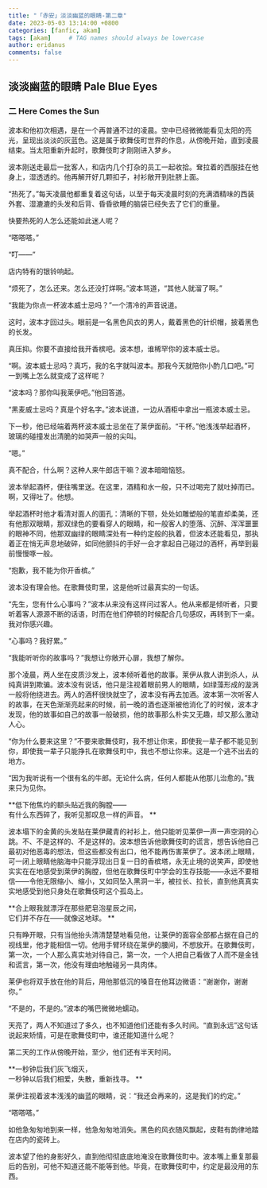 ```yaml
---
title: "「赤安」淡淡幽蓝的眼睛-第二章"
date: 2023-05-03 13:14:00 +0800
categories: [fanfic, akam]
tags: [akam]     # TAG names should always be lowercase
author: eridanus
comments: false
---
```


## 淡淡幽蓝的眼睛 Pale Blue Eyes  

### 二 Here Comes the Sun  

波本和他初次相遇，是在一个再普通不过的凌晨。空中已经微微能看见太阳的亮光，呈现出淡淡的灰蓝色。这是属于歌舞伎町世界的作息，从傍晚开始，直到凌晨结束。当太阳重新升起时，歌舞伎町才刚刚进入梦乡。  

波本刚送走最后一批客人，和店内几个打杂的员工一起收拾。耷拉着的西服挂在他身上，湿透透的。他再解开好几颗扣子，衬衫敞开到肚脐上面。  

“热死了。”每天凌晨他都重复着这句话，以至于每天凌晨时刻的充满酒精味的西装外套、湿漉漉的头发和后背、昏昏欲睡的脑袋已经失去了它们的重量。  

快要热死的人怎么还能如此迷人呢？  

“嗒嗒嗒。”  

“叮——”  

店内特有的银铃响起。  

“烦死了，怎么还来。怎么还没打烊啊。”波本骂道，“其他人就溜了啊。”  

“我能为你点一杯波本威士忌吗？”一个清冷的声音说道。  

这时，波本才回过头。眼前是一名黑色风衣的男人，戴着黑色的针织帽，披着黑色的长发。  

真压抑。你要不直接给我开香槟吧。波本想，谁稀罕你的波本威士忌。  

“啊。波本威士忌吗？真巧，我的名字就叫波本。那我今天就陪你小酌几口吧。”可一到嘴上怎么就变成了这样呢？  

“波本吗？那你叫我莱伊吧。”他回答道。  

“黑麦威士忌吗？真是个好名字。”波本说道，一边从酒柜中拿出一瓶波本威士忌。  

下一秒，他已经端着两杯波本威士忌坐在了莱伊面前。“干杯。”他浅浅举起酒杯，玻璃的碰撞发出清脆的如哭声一般的尖叫。  

“嗯。”  

真不配合，什么啊？这种人来牛郎店干嘛？波本暗暗恼怒。  

波本举起酒杯，便往嘴里送。在这里，酒精和水一般，只不过喝完了就吐掉而已。啊，又得吐了。他想。  

举起酒杯时他才看清对面人的面孔：清晰的下颚，处处如雕塑般的笔直却柔美，还有他那双眼睛，那双绿色的要看穿人的眼睛，和一般客人的堕落、沉醉、浑浑噩噩的眼神不同，他那双幽绿的眼睛深处有一种约定般的执着，但波本还能看见，那执着正在悄无声息地破碎，如同他颤抖的手好一会才拿起自己碰过的酒杯，再举到最前慢慢啄一般。  

“抱歉，我不能为你开香槟。”  

波本没有理会他。在歌舞伎町里，这是他听过最真实的一句话。  

“先生，您有什么心事吗？”波本从来没有这样问过客人。他从来都是倾听者，只要听着客人源源不断的话语，时而在他们停顿的时候配合几句感叹，再转到下一桌。我对你感兴趣。  

“心事吗？我好累。”  

“我能听听你的故事吗？”我想让你敞开心扉，我想了解你。  

那个凌晨，两人坐在皮质沙发上，波本倾听着他的故事。莱伊从救人讲到杀人，从纯真讲到欺骗。波本没有说话，他只是注视着眼前男人的眼睛，如绿藻形成的漩涡一般将他绕进去。两人的酒杯很快就空了，波本没有再去加酒。波本第一次听客人的故事，在天色渐渐亮起来的时候，前一晚的酒也逐渐被他消化了的时候，波本才发现，他的故事如自己的故事一般破损，他的故事那么朴实又无趣，却又那么激动人心。  

“你为什么要来这里？”不要来歌舞伎町，我不想让你来，即使我一辈子都不能见到你，即使我一辈子只能挣扎在歌舞伎町中，我也不想让你来。这是一个逃不出去的地方。  

“因为我听说有一个很有名的牛郎。无论什么病，任何人都能从他那儿治愈的。”我来只为见你。  

**低下他焦灼的额头贴近我的胸膛——  
有什么东西碎了，我听见那叹息一样的声音。  **

波本塌下的金黄的头发贴在莱伊藏青的衬衫上，他只能听见莱伊一声一声空洞的心跳。不、不是这样的、不是这样的。波本想告诉他歌舞伎町的谎言，想告诉他自己最初对他恶毒的想法，但这些都没有出口，他不能再伤害莱伊了。波本闭上眼睛，可一闭上眼睛他脑海中只能浮现出日复一日的香槟塔，永无止境的说笑声，即使他实实在在地感受到莱伊的胸膛，但他在歌舞伎町中学会的生存技能——永远不要相信——令他无限缩小、缩小，又如同坠入黑洞一半，被拉长、拉长，直到他真真实实地感受到他只身处在歌舞伎町这个孤岛上。  

**合上眼我就漂浮在那些肥皂泡星辰之间，  
它们并不存在——就像这地球。  **

只有睁开眼，只有当他抬头清清楚楚地看见他，让莱伊的面容全部都占据在自己的视线里，他才能相信一切。他用手臂环绕在莱伊的腰间，不想放开。在歌舞伎町，第一次，一个人那么真实地对待自己，第一次，一个人把自己看做了人而不是金钱和谎言，第一次，他没有理由地触碰另一具肉体。  

莱伊也将双手放在他的背后，用他那低沉的嗓音在他耳边微语：“谢谢你，谢谢你。”  

“不是的，不是的。”波本的嘴巴微微地蠕动。  

天亮了，两人不知道过了多久，也不知道他们还能有多久时间。“直到永远”这句话说起来矫情，可是在歌舞伎町中，谁还能知道什么呢？  

第二天的工作从傍晚开始，至少，他们还有半天时间。  

**一秒钟后我们灰飞烟灭，  
一秒钟以后我们相爱，失散，重新找寻。  **

莱伊注视着波本浅浅的幽蓝的眼睛，说：“我还会再来的，这是我们的约定。”  

“嗒嗒嗒。”  

如他急匆匆地到来一样，他急匆匆地消失。黑色的风衣随风飘起，皮鞋有韵律地踏在店内的瓷砖上。  

波本望了他的身影好久，直到他彻彻底底地淹没在歌舞伎町中。波本嘴上重复那最后的告别，可他不知道还能不能等到他。毕竟，在歌舞伎町中，约定是最没用的东西。  
